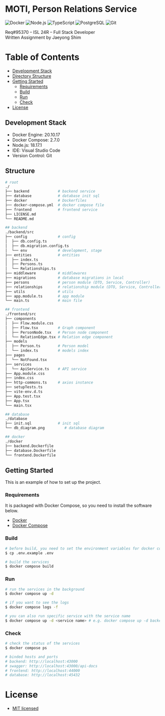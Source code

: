# MOTI, Person Relations Service

<div>
  <img alt="Docker" src="https://img.shields.io/badge/-Docker-2496ED?style=flat-square&logo=Docker&logoColor=white" />
  <img alt="Node.js" src="https://img.shields.io/badge/-Node.js-339933?style=flat-square&logo=Node.js&logoColor=white" />
  <img alt="TypeScript" src="https://img.shields.io/badge/-TypeScript-007ACC?style=flat-square&logo=TypeScript&logoColor=white" />
  <img alt="PostgreSQL" src="https://img.shields.io/badge/-PostgreSQL-336791?style=flat-square&logo=PostgreSQL&logoColor=white" />
  <img alt="Git" src="https://img.shields.io/badge/-Git-F05032?style=flat-square&logo=Git&logoColor=white" />
</div>

Req#95370 – ISL 24R – Full Stack Developer \
Written Assignment by Jaeyong Shim

# Table of Contents

- [Development Stack](#development-stack)
- [Directory Structure](#directory-structure)
- [Getting Started](#getting-started)
  - [Requirements](#requirements)
  - [Build](#build)
  - [Run](#run)
  - [Check](#check)
- [License](#license)

## Development Stack

- Docker Engine: 20.10.17
- Docker Compose: 2.7.0
- Node.js: 18.17.1
- IDE: Visual Studio Code
- Version Control: Git

## Structure

```bash
# root
./
├── backend             # backend service
├── database            # database init sql
├── docker              # Dockerfiles
├── docker-compose.yml  # docker compose file
├── frontend            # frontend service
├── LICENSE.md
└── README.md

## backend
./backend/src
├── config              # config
│  ├── db.config.ts
│  ├── db.migration.config.ts
│  └── env              # development, stage
├── entities            # entities
│  ├── index.ts
│  ├── Persons.ts
│  └── Relationships.ts
├── middleware          # middlewares
├── migrations          # database migrations in local
├── persons             # person module (DTO, Service, Controller)
├── relationships       # relationship module (DTO, Service, Controller)
├── utils               # utils
├── app.module.ts       # app module
└── main.ts             # main file

## frontend
./frontend/src
├── components
│  ├── Flow.module.css
│  ├── Flow.tsx         # Graph component
│  ├── PersonNode.tsx   # Person node component
│  └── RelationEdge.tsx # Relation edge component
├── models
│  ├── Person.ts        # Person model
│  └── index.ts         # models index
├── pages
│  └── NotFound.tsx
├── services
│  └── ApiService.ts    # API service
├── App.module.css
├── index.css
├── http-commons.ts     # axios instance
├── setupTests.ts
├── vite-env.d.ts
├── App.test.tsx
├── App.tsx
└── main.tsx

## database
./database
├── init.sql            # init sql
└── db_diagram.png         # database diagram

## docker
./docker
├── backend.Dockerfile
├── database.Dockerfile
└── frontend.Dockerfile
```

## Getting Started

This is an example of how to set up the project.

### Requirements

It is packaged with Docker Compose, so you need to install the software below.

- [Docker](https://www.docker.com/)
- [Docker Compose](https://docs.docker.com/compose/)

### Build

```bash
# before build, you need to set the environment variables for docker compose
$ cp .env.example .env

# build the services
$ docker compose build
```

### Run

```bash
# run the services in the background
$ docker compose up -d

# if you want to see the logs
$ docker compose logs -f

# you can also run specific service with the service name
$ docker compose up -d <service name> # e.g. docker compose up -d backend

```

### Check

```bash
# check the status of the services
$ docker compose ps

# binded hosts and ports
# backend: http://localhost:43000
# swagger: http://localhost:43000/api-docs
# frontend: http://localhost:44000
# database: http://localhost:45432
```

# License

- [MIT licensed](LICENSE)
